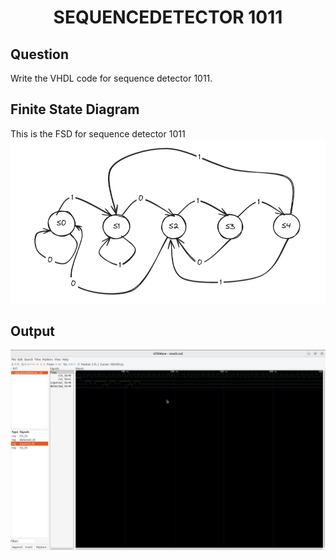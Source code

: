 <div align = 'Center'>
<h1> SEQUENCEDETECTOR 1011 </h1>
</div>

## Question
Write the VHDL code for sequence detector 1011.

## Finite State Diagram
This is the FSD for sequence detector 1011
![SeqDec1011](/SequenceDetector1011/SeqDec1011.png)

## Output
![sequencedetector_tb](/SequenceDetector1011/sequencedetector_tb.jpg)